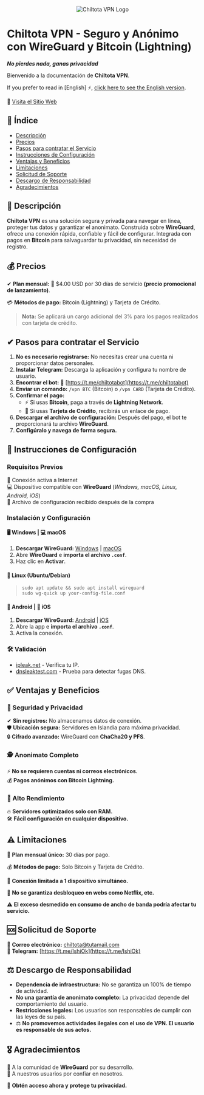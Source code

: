 <p align="center">
  <img src="https://vpn.chiltota.xyz/images/logo_vpn_redondo_small.png" alt="Chiltota VPN Logo" />
</p>

# Chiltota VPN - Seguro y Anónimo con WireGuard y Bitcoin (Lightning)

**_No pierdes nada, ganas privacidad_**

Bienvenido a la documentación de **Chiltota VPN**.

If you prefer to read in [English] ⚡, [click here to see the English version](README.md).

🔗 [Visita el Sitio Web](https://www.vpn.chiltota.xyz)

## 📌 Índice

- [Descripción](#-descripción)
- [Precios](#-precios)
- [Pasos para contratar el Servicio](#-pasos-para-contratar-el-servicio)
- [Instrucciones de Configuración](#-instrucciones-de-configuración)
- [Ventajas y Beneficios](#-ventajas-y-beneficios)
- [Limitaciones](#-limitaciones)
- [Solicitud de Soporte](#-solicitud-de-soporte)
- [Descargo de Responsabilidad](#-descargo-de-responsabilidad)
- [Agradecimientos](#-agradecimientos)

## 🔐 Descripción

**Chiltota VPN** es una solución segura y privada para navegar en línea, proteger tus datos y garantizar el anonimato. Construida sobre **WireGuard**, ofrece una conexión rápida, confiable y fácil de configurar. Integrada con pagos en **Bitcoin** para salvaguardar tu privacidad, sin necesidad de registro.

## 💰 Precios

✔ **Plan mensual:** 💸 $4.00 USD por 30 días de servicio **(precio promocional de lanzamiento)**.

💳 **Métodos de pago:** Bitcoin (Lightning) y Tarjeta de Crédito.

> **Nota:** Se aplicará un cargo adicional del 3% para los pagos realizados con tarjeta de crédito.

## ✔ Pasos para contratar el Servicio

1. **No es necesario registrarse:** No necesitas crear una cuenta ni proporcionar datos personales.
2. **Instalar Telegram:** Descarga la aplicación y configura tu nombre de usuario.
3. **Encontrar el bot:** 🤖 [https://t.me/chiltotabot](https://t.me/chiltotabot)
4. **Enviar un comando:** `/vpn BTC` (Bitcoin) o `/vpn CARD` (Tarjeta de Crédito).
5. **Confirmar el pago:**
   - ⚡ Si usas **Bitcoin**, paga a través de **Lightning Network**.
   - 🏦 Si usas **Tarjeta de Crédito**, recibirás un enlace de pago.
6. **Descargar el archivo de configuración:** Después del pago, el bot te proporcionará tu archivo **WireGuard**.
7. **Configúralo y navega de forma segura.**

## 📖 Instrucciones de Configuración

### **Requisitos Previos**

📶 Conexión activa a Internet  
💻 Dispositivo compatible con **WireGuard** (*Windows, macOS, Linux, Android, iOS*)  
📑 Archivo de configuración recibido después de la compra  

### **Instalación y Configuración**

#### **🖥 Windows | 💻 macOS**
1. **Descargar WireGuard:** [Windows](https://www.wireguard.com/install/) | [macOS](https://www.wireguard.com/install/)
2. Abre **WireGuard** e **importa el archivo `.conf`**.
3. Haz clic en **Activar**.

#### **🐧 Linux (Ubuntu/Debian)**  
> `sudo apt update && sudo apt install wireguard`  
> `sudo wg-quick up your-config-file.conf`

#### **📱 Android | 🍏 iOS**
1. **Descargar WireGuard:** [Android](https://play.google.com/store/apps/details?id=com.wireguard.android) | [iOS](https://apps.apple.com/app/wireguard/id1441195209)
2. Abre la app e **importa el archivo `.conf`**.
3. Activa la conexión.

### **🛠 Validación**
- [ipleak.net](https://ipleak.net) - Verifica tu IP.
- [dnsleaktest.com](https://www.dnsleaktest.com/) - Prueba para detectar fugas DNS.

## ✅ Ventajas y Beneficios

### **🔐 Seguridad y Privacidad**
✔ **Sin registros:** No almacenamos datos de conexión.  
🛡 **Ubicación segura:** Servidores en Islandia para máxima privacidad.  
🔒 **Cifrado avanzado:** WireGuard con **ChaCha20 y PFS**.  

### **🕵️ Anonimato Completo**
⚡ **No se requieren cuentas ni correos electrónicos.**  
💰 **Pagos anónimos con Bitcoin Lightning.**  

### **🚀 Alto Rendimiento**
🔥 **Servidores optimizados solo con RAM.**  
🛠 **Fácil configuración en cualquier dispositivo.**  

## ⚠ Limitaciones

📆 **Plan mensual único:** 30 días por pago.  

💰 **Métodos de pago:** Solo Bitcoin y Tarjeta de Crédito.  

📶 **Conexión limitada a 1 dispositivo simultáneo.**  

🚫 **No se garantiza desbloqueo en webs como Netflix, etc.**  

⚠️ **El exceso desmedido en consumo de ancho de banda podría afectar tu servicio.**  


## 🆘 Solicitud de Soporte

📧 **Correo electrónico:** [chiltota@tutamail.com](mailto:chiltota@tutamail.com)  
💬 **Telegram:** [https://t.me/IshiOk](https://t.me/IshiOk)  

## ⚖ Descargo de Responsabilidad

- **Dependencia de infraestructura:** No se garantiza un 100% de tiempo de actividad.
- **No una garantía de anonimato completo:** La privacidad depende del comportamiento del usuario.
- **Restricciones legales:** Los usuarios son responsables de cumplir con las leyes de su país.
- ⚖️ **No promovemos actividades ilegales con el uso de VPN. El usuario es responsable de sus actos.** 

## 🎖 Agradecimientos

🌟 A la comunidad de **WireGuard** por su desarrollo.  
🙏 A nuestros usuarios por confiar en nosotros.  

🚀 **Obtén acceso ahora y protege tu privacidad.**
